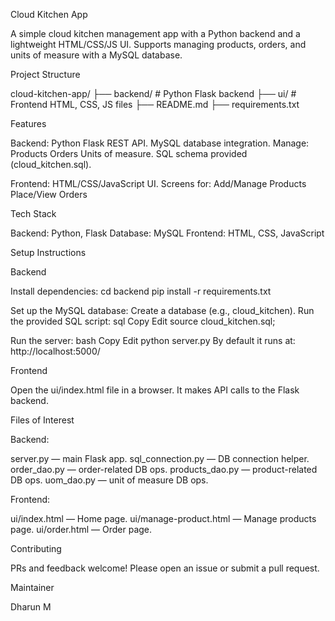 Cloud Kitchen App

A simple cloud kitchen management app with a Python backend and a lightweight HTML/CSS/JS UI.
Supports managing products, orders, and units of measure with a MySQL database.

Project Structure

cloud-kitchen-app/
├── backend/     # Python Flask backend
├── ui/          # Frontend HTML, CSS, JS files
├── README.md
├── requirements.txt


Features

Backend:
Python Flask REST API.
MySQL database integration.
Manage:
Products
Orders
Units of measure.
SQL schema provided (cloud_kitchen.sql).

Frontend:
HTML/CSS/JavaScript UI.
Screens for:
Add/Manage Products
Place/View Orders


Tech Stack

Backend: Python, Flask
Database: MySQL
Frontend: HTML, CSS, JavaScript


Setup Instructions

Backend

Install dependencies:
cd backend
pip install -r requirements.txt

Set up the MySQL database:
Create a database (e.g., cloud_kitchen).
Run the provided SQL script:
sql
Copy
Edit
source cloud_kitchen.sql;

Run the server:
bash
Copy
Edit
python server.py
By default it runs at:
http://localhost:5000/

Frontend

Open the ui/index.html file in a browser.
It makes API calls to the Flask backend.


Files of Interest

Backend:

server.py — main Flask app.
sql_connection.py — DB connection helper.
order_dao.py — order-related DB ops.
products_dao.py — product-related DB ops.
uom_dao.py — unit of measure DB ops.

Frontend:

ui/index.html — Home page.
ui/manage-product.html — Manage products page.
ui/order.html — Order page.


Contributing

PRs and feedback welcome! Please open an issue or submit a pull request.

Maintainer

Dharun M

